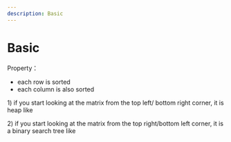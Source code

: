 ```yaml
---
description: Basic
---
```


# Basic

Property：

* each row is sorted
* each column is also sorted

1\) if you start looking at the matrix from the top left/ bottom right corner, it is heap like

2\) if you start looking at the matrix from the top right/bottom left corner, it is a binary search tree like
